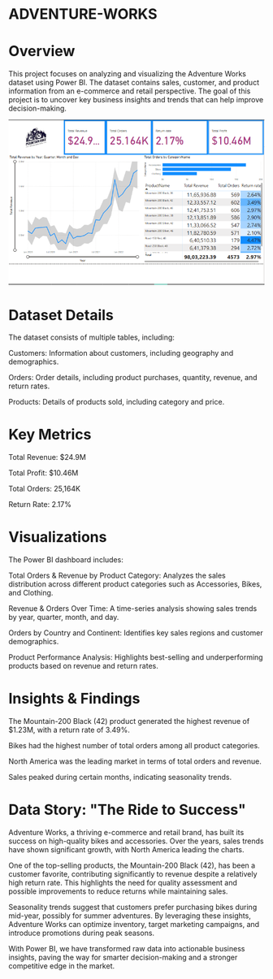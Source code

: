 # ADVENTURE-WORKS

# Overview

This project focuses on analyzing and visualizing the Adventure Works dataset using Power BI. The dataset contains sales, customer, and product information from an e-commerce and retail perspective. The goal of this project is to uncover key business insights and trends that can help improve decision-making.

![My Project Screenshot](https://github.com/georgerohanjoseph/ADVENTURE-WORKS/blob/main/Adventure_Works_SS.png)


# Dataset Details

The dataset consists of multiple tables, including:

Customers: Information about customers, including geography and demographics.

Orders: Order details, including product purchases, quantity, revenue, and return rates.

Products: Details of products sold, including category and price.

# Key Metrics

Total Revenue: $24.9M

Total Profit: $10.46M

Total Orders: 25,164K

Return Rate: 2.17%

# Visualizations

The Power BI dashboard includes:

Total Orders & Revenue by Product Category: Analyzes the sales distribution across different product categories such as Accessories, Bikes, and Clothing.

Revenue & Orders Over Time: A time-series analysis showing sales trends by year, quarter, month, and day.

Orders by Country and Continent: Identifies key sales regions and customer demographics.

Product Performance Analysis: Highlights best-selling and underperforming products based on revenue and return rates.

# Insights & Findings

The Mountain-200 Black (42) product generated the highest revenue of $1.23M, with a return rate of 3.49%.

Bikes had the highest number of total orders among all product categories.

North America was the leading market in terms of total orders and revenue.

Sales peaked during certain months, indicating seasonality trends.

# Data Story: "The Ride to Success"

Adventure Works, a thriving e-commerce and retail brand, has built its success on high-quality bikes and accessories. Over the years, sales trends have shown significant growth, with North America leading the charts.

One of the top-selling products, the Mountain-200 Black (42), has been a customer favorite, contributing significantly to revenue despite a relatively high return rate. This highlights the need for quality assessment and possible improvements to reduce returns while maintaining sales.

Seasonality trends suggest that customers prefer purchasing bikes during mid-year, possibly for summer adventures. By leveraging these insights, Adventure Works can optimize inventory, target marketing campaigns, and introduce promotions during peak seasons.

With Power BI, we have transformed raw data into actionable business insights, paving the way for smarter decision-making and a stronger competitive edge in the market.
